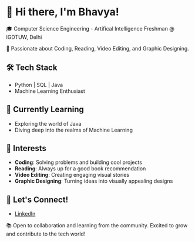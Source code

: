 # 👋 Hi there, I'm Bhavya!

🎓 Computer Science Engineering - Artifical Intelligence Freshman @ IGDTUW, Delhi

🚀 Passionate about Coding, Reading, Video Editing, and Graphic Designing.

## 🛠️ Tech Stack
- Python | SQL | Java
- Machine Learning Enthusiast

## 🌱 Currently Learning
- Exploring the world of Java
- Diving deep into the realms of Machine Learning

## 🚀 Interests
- **Coding**: Solving problems and building cool projects
- **Reading**: Always up for a good book recommendation
- **Video Editing**: Creating engaging visual stories
- **Graphic Designing**: Turning ideas into visually appealing designs

## 🤝 Let's Connect!
- [LinkedIn](https://www.linkedin.com/in/bhavya-b4ab78287/)

📚 Open to collaboration and learning from the community. Excited to grow and contribute to the tech world!

